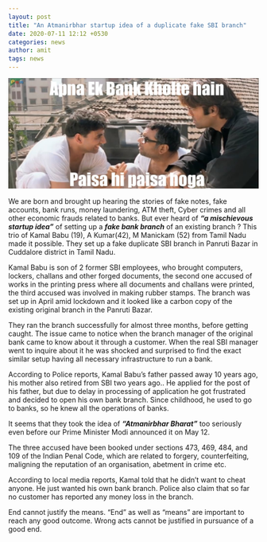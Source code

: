 ```yaml
---
layout: post
title: "An Atmanirbhar startup idea of a duplicate fake SBI branch"
date: 2020-07-11 12:12 +0530
categories: news
author: amit
tags: news
---
```


![fake SBI branch](/assets/images/fake-branch.jpg)

We are born and brought up hearing the stories of fake notes, fake accounts, bank runs, money laundering, ATM theft, Cyber crimes and all other economic frauds related to banks. But ever heard of ***“a mischievous startup idea”*** of setting up a ***fake bank branch*** of an existing branch ? This trio of Kamal Babu (19), A Kumar(42), M Manickam (52) from Tamil Nadu made it possible. They set up a fake duplicate SBI branch in Panruti Bazar in Cuddalore district in Tamil Nadu.

Kamal Babu is son of 2 former SBI employees, who brought computers, lockers, challans and other forged documents, the second one accused of works in the printing press where all documents and challans were printed, the third accused was involved in making rubber stamps. The branch was set up in April amid lockdown and it looked like a carbon copy of the existing original branch in the Panruti Bazar. 

They ran the branch successfully for almost three months, before getting caught. The issue came to notice when the branch manager of the original bank came to know about it through a customer. When the real SBI manager went to inquire about it he was shocked and surprised to find the exact similar setup having all necessary infrastructure to run a bank.

According to Police reports, Kamal Babu’s father passed away 10 years ago, his mother also retired from SBI two years ago.. He applied for the post of his father, but due to delay in processing of application he got frustrated and decided to open his own bank branch. Since childhood, he used to go to banks, so he knew all the operations of banks. 

It seems that they took the idea of ***“Atmanirbhar Bharat”*** too seriously even before our Prime Minister Modi announced it on May 12. 

The three accused have been booked under sections 473, 469, 484, and 109  of the Indian Penal Code, which are related to forgery, counterfeiting, maligning the reputation of an organisation, abetment in crime  etc. 

According to local media reports, Kamal told that he didn’t want to cheat anyone. He just wanted his own bank branch. Police also claim that so far no customer has reported any money loss in the branch. 


 End cannot justify the means. “End” as well as “means” are important to reach any good outcome. Wrong acts cannot be justified in pursuance of a good end. 



